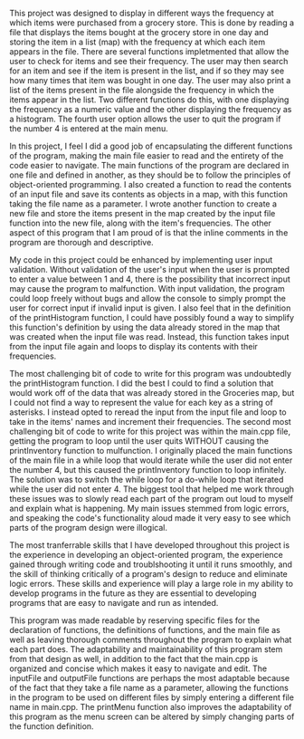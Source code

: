 This project was designed to display in different ways the frequency at which items were purchased from a grocery store. This is done by reading a file that displays the items bought at the grocery store in one day and storing the item in a list (map) with the frequency at which each item appears in the file. There are several functions impletmented that allow the user to check for items and see their frequency. The user may then search for an item and see if the item is present in the list, and if so they may see how many times that item was bought in one day. The user may also print a list of the items present in the file alongside the frequency in which the items appear in the list. Two different functions do this, with one displaying the frequency as a numeric value and the other displaying the frequency as a histogram. The fourth user option allows the user to quit the program if the number 4 is entered at the main menu.

In this project, I feel I did a good job of encapsulating the different functions of the program, making the main file easier to read and the entirety of the code easier to navigate. The main functions of the program are declared in one file and defined in another, as they should be to follow the principles of object-oriented programming. I also created a function to read the contents of an input file and save its contents as objects in a map, with this function taking the file name as a parameter. I wrote another function to create a new file and store the items present in the map created by the input file function into the new file, along with the item's frequencies. The other aspect of this program that I am proud of is that the inline comments in the program are thorough and descriptive.

My code in this project could be enhanced by implementing user input validation. Without validation of the user's input when the user is prompted to enter a value between 1 and 4, there is the possibility that incorrect input may cause the program to malfunction. With input validation, the program could loop freely without bugs and allow the console to simply prompt the user for correct input if invalid input is given. I also feel that in the definition of the printHistogram function, I could have possibly found a way to simplify this function's definition by using the data already stored in the map that was created when the input file was read. Instead, this function takes input from the input file again and loops to display its contents with their frequencies.

The most challenging bit of code to write for this program was undoubtedly the printHistogram function. I did the best I could to find a solution that would work off of the data that was already stored in the Groceries map, but I could not find a way to represent the value for each key as a string of asterisks. I instead opted to reread the input from the input file and loop to take in the items' names and increment their frequencies. The second most challenging bit of code to write for this project was within the main.cpp file, getting the program to loop until the user quits WITHOUT causing the printInventory function to mulfunction. I originally placed the main functions of the main file in a while loop that would iterate while the user did not enter the number 4, but this caused the printInventory function to loop infinitely. The solution was to switch the while loop for a do-while loop that iterated while the user did not enter 4. The biggest tool that helped me work through these issues was to slowly read each part of the program out loud to myself and explain what is happening. My main issues stemmed from logic errors, and speaking the code's functionality aloud made it very easy to see which parts of the program design were illogical.

The most tranferrable skills that I have developed throughout this project is the experience in developing an object-oriented program, the experience gained through writing code and troublshooting it until it runs smoothly, and the skill of thinking critically of a program's design to reduce and eliminate logic errors. These skills and experience will play a large role in my ability to develop programs in the future as they are essential to developing programs that are easy to navigate and run as intended.

This program was made readable by reserving specific files for the declaration of functions, the definitions of functions, and the main file as well as leaving thorough comments throughout the program to explain what each part does. The adaptability and maintainability of this program stem from that design as well, in addition to the fact that the main.cpp is organized and concise which makes it easy to navigate and edit. The inputFile and outputFile functions are perhaps the most adaptable because of the fact that they take a file name as a parameter, allowing the functions in the program to be used on different files by simply entering a different file name in main.cpp. The printMenu function also improves the adaptability of this program as the menu screen can be altered by simply changing parts of the function definition.
